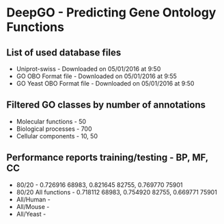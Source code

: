 # DeepGO - Predicting Gene Ontology Functions


## List of used database files
* Uniprot-swiss - Downloaded on 05/01/2016 at 9:50
* GO OBO Format file - Downloaded on 05/01/2016 at 9:55
* GO Yeast OBO Format file - Downloaded on 05/01/2016 at 9:50

## Filtered GO classes by number of annotations
* Molecular functions - 50
* Biological processes - 700
* Cellular components - 10, 50


## Performance reports training/testing - BP, MF, CC
* 80/20 - 0.726916 68983, 0.821645 82755, 0.769770 75901
* 80/20 All functions - 0.718112 68983, 0.754920 82755, 0.669771 75901
* All/Human -
* All/Mouse -
* All/Yeast -
